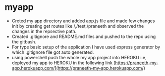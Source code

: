 # myapp
* Creted my app directory and added app.js file and made few changes init by creating get routes like /,/test,/praneeth and observed the changes in the repsective path.
* Created .gitignore and README.md files and pushed to the repo using the gitbash.
* For type basic setup of the application I have used express generator by which .gitignore file got auto generated.
* using powershell push the whole my app project into HEROKU i.e, deployed my app to HEROKU in the following link  [https://praneeth-my-app.herokuapp.com/](https://praneeth-my-app.herokuapp.com/)
